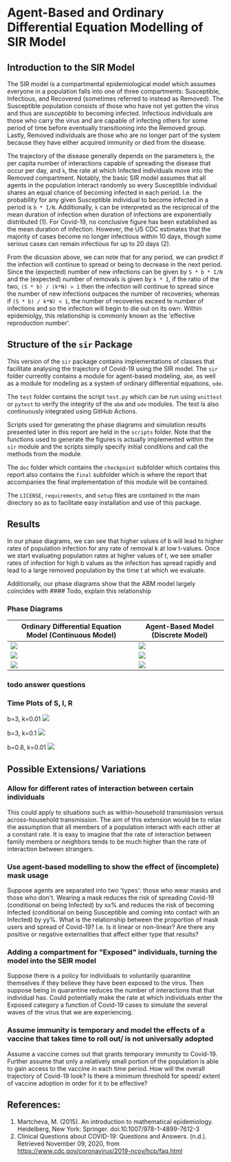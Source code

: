 # Agent-Based and Ordinary Differential Equation Modelling of SIR Model

## Introduction to the SIR Model
The SIR model is a compartmental epidemiological model which assumes everyone in a population falls into one of three compartments: Susceptible, Infectious, and Recovered (sometimes referred to instead as Removed). The Susceptible population consists of those who have not yet gotten the virus and thus are _susceptible_ to becoming infected. Infectious individuals are those who carry the virus and are capable of infecting others for some period of time before eventually transitioning into the Removed group. Lastly, Removed individuals are those who are no longer part of the system because they have either acquired immunity or died from the disease. 

The trajectory of the disease generally depends on the parameters `b`, the per capita number of interactions capable of spreading the disease that occur per day, and `k`, the rate at which Infected individuals move into the Removed compartment. Notably, the basic SIR model assumes that all agents in the population interact randomly so every Susceptible individual shares an equal chance of becoming infected in each period. I.e. the probability for any given Susceptible individual to become infected in a period is `b * I/N`. Additionally, `k` can be interpreted as the reciprocal of the mean duration of infection when duration of infections are exponentially distributed (1). For Covid-19, no conclusive figure has been established as the mean duration of infection. However, the US CDC estimates that the majority of cases become no longer infectious within 10 days, though some serious cases can remain infectious for up to 20 days (2). 

From the dicussion above, we can note that for any period, we can predict if the infection will continue to spread or being to decrease in the next period. Since the (expected) number of new infections can be given by `S * b * I/N` and the (expected) number of removals is given by `k * I`, if the ratio of the two, `(S * b) / (k*N) > 1` then the infection will continue to spread since the number of new infections outpaces the number of recoveries; whereas if `(S * b) / k*N) < 1`, the number of recoveries exceed te number of infections and so the infection will begin to die out on its own. Within epidemiolgy, this relationship is commonly known as the 'effective reproduction number'.

## Structure of the `sir` Package
This version of the `sir` package contains implementations of classes that facilitate analysing the trajectory of Covid-19 using the SIR model. The `sir` folder currently contains a module for agent-based modeling, `abm`, as well as a module for modeling as a system of ordinary differential equations, `ode`. 

The `test` folder contains the script `test.py` which can be run using `unittest` or `pytest` to verify the integrity of the `abm` and `ode` modules. The test is also continuously integrated using GitHub Actions. 

Scripts used for generating the phase diagrams and simulation results presented later in this report are held in the `scripts` folder. Note that the functions used to generate the figures is actually implemented within the `sir` module and the scripts simply specify initial conditions and call the methods from the module.

The `doc` folder which contains the `checkpoint` subfolder which contains this report also contains the `final` subfolder which is where the report that accompanies the final implementation of this module will be contained.

The `LICENSE`, `requirements`, and `setup` files are contained in the main directory so as to facilitate easy installation and use of this package.

## Results
In our phase diagrams, we can see that higher values of b will lead to higher rates of population infection for any rate of removal k at low t-values. Once we start evaluating population rates at higher values of t, we see smaller rates of infection for high b values as the infection has spread rapidly and lead to a large removed population by the time t at which we evaluate.

Additionally, our phase diagrams show that the ABM model largely coincides with #### Todo, explain this relationship

### Phase Diagrams
Ordinary Differential Equation Model (Continuous Model) | Agent-Based Model (Discrete Model) 
-|-
![](figures/phase_diagram1.png) | ![](figures/abm_phase_diagram1.png)
![](figures/phase_diagram2.png) | ![](figures/abm_phase_diagram2.png)
![](figures/phase_diagram3.png) | ![](figures/abm_phase_diagram3.png)


### todo answer questions

### Time Plots of S, I, R
b=3, k=0.01
![](figures/ode1.png)

b=3, k=0.1
![](figures/ode2.png)

b=0.8, k=0.01
![](figures/ode3.png)

## Possible Extensions/ Variations
### Allow for different rates of interaction between certain individuals
This could apply to situations such as within-household transmission versus across-household transmission. The aim of this extension would be to relax the assumption that all members of a population interact with each other at a constant rate. It is easy to imagine that the rate of interaction between family members or neighbors tends to be much higher than the rate of interaction between strangers.

### Use agent-based modelling to show the effect of (incomplete) mask usage
Suppose agents are separated into two 'types': those who wear masks and those who don't. Wearing a mask reduces the risk of spreading Covid-19 (conditional on being Infected) by xx% and reduces the risk of becoming Infected (conditional on being Susceptible and coming into contact with an Infected) by yy%. What is the relationship between the proportion of mask users and spread of Covid-19? I.e. Is it linear or non-linear? Are there any positive or negative externalities that affect either type that results?

### Adding a compartment for "Exposed" individuals, turning the model into the SEIR model
Suppose there is a policy for individuals to voluntarily quarantine themselves if they believe they have been exposed to the virus. Then suppose being in quarantine reduces the number of interactions that that individual has. Could potentially make the rate at which individuals enter the Exposed category a function of Covid-19 cases to simulate the several waves of the virus that we are experiencing.

### Assume immunity is temporary and model the effects of a vaccine that takes time to roll out/ is not universally adopted
Assume a vaccine comes out that grants temporary immunity to Covid-19. Further assume that only a relatively small portion of the population is able to gain access to the vaccine in each time period. How will the overall trajectory of Covid-19 look? Is there a minimum threshold for speed/ extent of vaccine adoption in order for it to be effective?



## References:
1. Martcheva, M. (2015). An introduction to mathematical epidemiology. Heidelberg, New York: Springer. doi:10.1007/978-1-4899-7612-3
2. Clinical Questions about COVID-19: Questions and Answers. (n.d.). Retrieved November 09, 2020, from https://www.cdc.gov/coronavirus/2019-ncov/hcp/faq.html